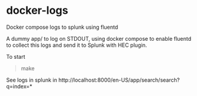 # docker-logs

Docker compose logs to splunk using fluentd

A dummy app/ to log on STDOUT, using docker compose to enable fluentd to collect this logs and send it to Splunk with HEC plugin.

To start
> make

See logs in splunk in http://localhost:8000/en-US/app/search/search?q=index=*
